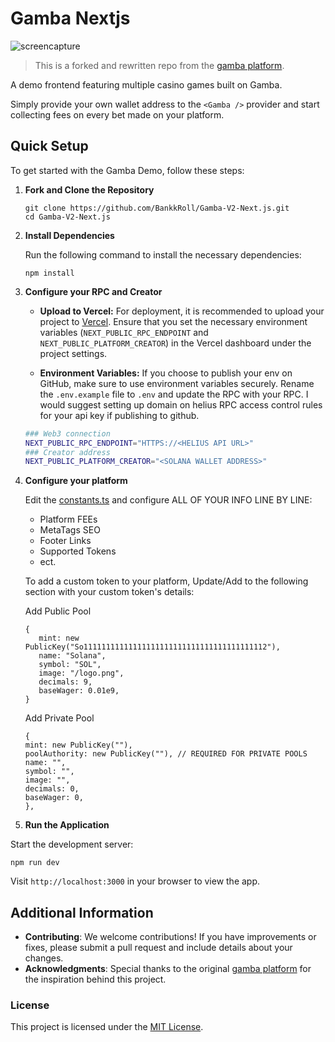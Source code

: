 # Gamba Nextjs

![screencapture](https://github.com/BankkRoll/Gamba-V2-Next.js/assets/106103625/b924180e-39a0-47b2-89f7-87b1ae460ce1)

> This is a forked and rewritten repo from the [gamba platform](https://github.com/gamba-labs/platform).

A demo frontend featuring multiple casino games built on Gamba.

Simply provide your own wallet address to the `<Gamba />` provider and start collecting fees on every bet made on your platform.

## Quick Setup

To get started with the Gamba Demo, follow these steps:

1. **Fork and Clone the Repository**

   ```
   git clone https://github.com/BankkRoll/Gamba-V2-Next.js.git
   cd Gamba-V2-Next.js
   ```

2. **Install Dependencies**

   Run the following command to install the necessary dependencies:

   ```
   npm install
   ```

3. **Configure your RPC and Creator**

   - **Upload to Vercel:** For deployment, it is recommended to upload your project to [Vercel](https://vercel.com/). Ensure that you set the necessary environment variables (`NEXT_PUBLIC_RPC_ENDPOINT` and `NEXT_PUBLIC_PLATFORM_CREATOR`) in the Vercel dashboard under the project settings.

   - **Environment Variables:** If you choose to publish your env on GitHub, make sure to use environment variables securely. Rename the `.env.example` file to `.env` and update the RPC with your RPC.
     I would suggest setting up domain on helius RPC access control rules for your api key if publishing to github.

   ```bash
   ### Web3 connection
   NEXT_PUBLIC_RPC_ENDPOINT="HTTPS://<HELIUS API URL>"
   ### Creator address
   NEXT_PUBLIC_PLATFORM_CREATOR="<SOLANA WALLET ADDRESS>"
   ```

4. **Configure your platform**

   Edit the [constants.ts](./src/constants.ts) and configure ALL OF YOUR INFO LINE BY LINE:

   - Platform FEEs
   - MetaTags SEO
   - Footer Links
   - Supported Tokens
   - ect.

   To add a custom token to your platform, Update/Add to the following section with your custom token's details:

   Add Public Pool 
   ```
   {
      mint: new PublicKey("So11111111111111111111111111111111111111112"),
      name: "Solana",
      symbol: "SOL",
      image: "/logo.png",
      decimals: 9,
      baseWager: 0.01e9,
   }
   ```

   Add Private Pool
   ```
   {
   mint: new PublicKey(""),
   poolAuthority: new PublicKey(""), // REQUIRED FOR PRIVATE POOLS
   name: "",
   symbol: "",
   image: "",
   decimals: 0,
   baseWager: 0,
   },
   ```

5. **Run the Application**

Start the development server:

```
npm run dev
```

Visit `http://localhost:3000` in your browser to view the app.

## Additional Information

- **Contributing**: We welcome contributions! If you have improvements or fixes, please submit a pull request and include details about your changes.
- **Acknowledgments**: Special thanks to the original [gamba platform](https://github.com/gamba-labs/platform) for the inspiration behind this project.

### License

This project is licensed under the [MIT License](LICENSE).
